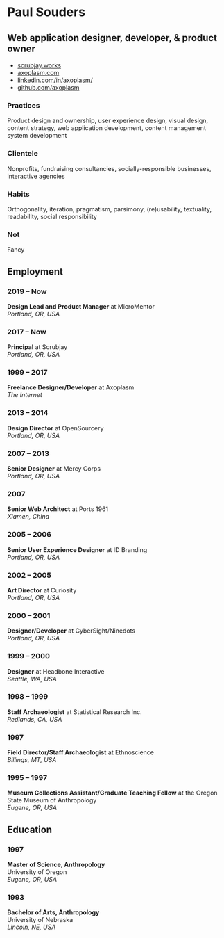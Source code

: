 Paul Souders 
============
Web application designer, developer, & product owner
----------------------------------------------------

* [scrubjay.works](https://scrubjay.works)
* [axoplasm.com](https://axoplasm.com)
* [linkedin.com/in/axoplasm/](https://www.linkedin.com/in/axoplasm/)
* [github.com/axoplasm](http://github.com/axoplasm/)


### Practices

Product design and ownership,
user experience design,
visual design,
content strategy,
web application development,
content management system development


### Clientele

Nonprofits,
fundraising consultancies,
socially-responsible businesses,
interactive agencies


### Habits

Orthogonality,
iteration,
pragmatism,
parsimony,
(re)usability,
textuality,
readability,
social responsibility


### Not
Fancy


Employment
----------

### 2019 – Now
__Design Lead and Product Manager__ at MicroMentor     
*Portland, OR, USA*

### 2017 – Now 
__Principal__ at Scrubjay   
*Portland, OR, USA*

### 1999 – 2017
__Freelance Designer/Developer__ at Axoplasm   
*The Internet*

### 2013 – 2014
__Design Director__ at OpenSourcery  
*Portland, OR, USA*

### 2007 – 2013 
__Senior Designer__ at Mercy Corps  
*Portland, OR, USA*

### 2007
__Senior Web Architect__ at Ports 1961  
*Xiamen, China*

### 2005 – 2006
__Senior User Experience Designer__ at ID Branding  
*Portland, OR, USA*

### 2002 – 2005
__Art Director__ at Curiosity  
*Portland, OR, USA*

### 2000 – 2001
__Designer/Developer__ at CyberSight/Ninedots  
*Portland, OR, USA*

### 1999 – 2000
__Designer__ at Headbone Interactive  
*Seattle, WA, USA*

### 1998 – 1999
__Staff Archaeologist__ at Statistical Research Inc.  
*Redlands, CA, USA*

### 1997
__Field Director/Staff Archaeologist__ at Ethnoscience  
*Billings, MT, USA*

### 1995 – 1997
__Museum Collections Assistant/Graduate Teaching Fellow__ at the Oregon State Museum of Anthropology  
*Eugene, OR, USA*


Education
---------

### 1997
__Master of Science, Anthropology__  
University of Oregon  
*Eugene, OR, USA*

### 1993   
__Bachelor of Arts, Anthropology__   
University of Nebraska  
*Lincoln, NE, USA*



